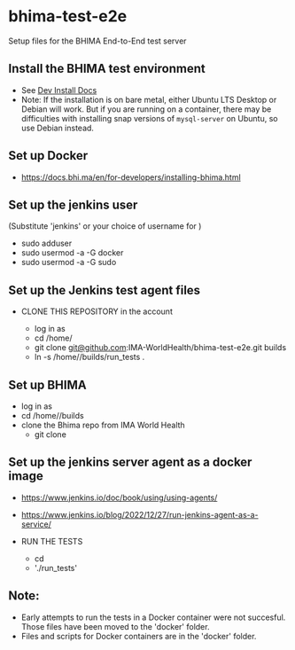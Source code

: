 # bhima-test-e2e
Setup files for the BHIMA End-to-End test server

## Install the BHIMA test environment
- See [Dev Install Docs](https://docs.bhi.ma/en/for-developers/installing-bhima.html)
- Note: If the installation is on bare metal, either Ubuntu LTS Desktop or Debian will work.
  But if you are running on a container, there may be difficulties with installing snap
  versions of `mysql-server` on Ubuntu, so use Debian instead.

## Set up Docker
- https://docs.bhi.ma/en/for-developers/installing-bhima.html

## Set up the jenkins user
(Substitute 'jenkins' or your choice of username for <user-account>)
- sudo adduser <user-account>
- sudo usermod -a -G docker <user-account>
- sudo usermod -a -G sudo <user-account>

## Set up the Jenkins test agent files
- CLONE THIS REPOSITORY in the <user-account> account
  - log in as <user-account>
  - cd /home/<user-account>
  - git clone git@github.com:IMA-WorldHealth/bhima-test-e2e.git builds
  - ln -s /home/<user-account>/builds/run_tests .

## Set up BHIMA
- log in as <user-account>
- cd /home/<user-account>/builds
- clone the Bhima repo from IMA World Health
   - git clone 

## Set up the jenkins server agent as a docker image
- https://www.jenkins.io/doc/book/using/using-agents/
- https://www.jenkins.io/blog/2022/12/27/run-jenkins-agent-as-a-service/

- RUN THE TESTS
  - cd <user-account>
  - './run_tests'

## Note:
- Early attempts to run the tests in a Docker container were not succesful.  Those files have been moved to the 'docker' folder.
- Files and scripts for Docker containers are in the 'docker' folder.
